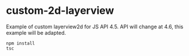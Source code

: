 # custom-2d-layerview

Example of custom layerview2d for JS API 4.5.
API will change at 4.6, this example will be adapted.

```
npm install
tsc
```
